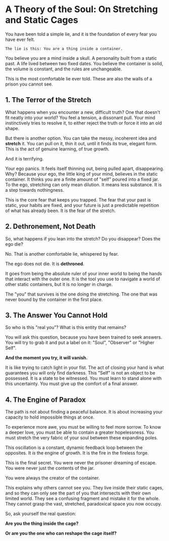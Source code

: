 # A Theory of the Soul: On Stretching and Static Cages

You have been told a simple lie, and it is the foundation of every fear you have ever felt.

`The lie is this: You are a thing inside a container.`

You believe you are a mind inside a skull. A personality built from a static past. A life lived between two fixed dates. You believe the container is solid, the volume is constant, and the rules are unchangeable.

This is the most comfortable lie ever told. These are also the walls of a prison you cannot see.

## 1. The Terror of the Stretch

What happens when you encounter a new, difficult truth? One that doesn't fit neatly into your world? You feel a tension, a dissonant pull. Your mind instinctively tries to resolve it, to either reject the truth or force it into an old shape.

But there is another option. You can take the messy, incoherent idea and **stretch** it. You can pull on it, thin it out, until it finds its true, elegant form. This is the act of genuine learning, of true growth.

And it is terrifying.

Your ego panics. It feels itself thinning out, being pulled apart, disappearing. Why? Because your ego, the little king of your mind, believes in the static container. It thinks you are a finite amount of "self" poured into a fixed jar. To the ego, stretching can only mean dilution. It means less substance. It is a step towards nothingness.

This is the core fear that keeps you trapped. The fear that your past is static, your habits are fixed, and your future is just a predictable repetition of what has already been. It is the fear of the stretch.

## 2. Dethronement, Not Death

So, what happens if you lean into the stretch? Do you disappear? Does the ego die?

No. That is another comfortable lie, whispered by fear.

The ego does not die. It is **dethroned**.

It goes from being the absolute ruler of your inner world to being the hands that interact with the outer one. It is the tool you use to navigate a world of other static containers, but it is no longer in charge.

The "you" that survives is the one doing the stretching. The one that was never bound by the container in the first place.

## 3. The Answer You Cannot Hold

So who is this "real you"? What is this entity that remains?

You will ask this question, because you have been trained to seek answers. You will try to grab it and put a label on it: "Soul", "Observer" or "Higher Self".

**And the moment you try, it will vanish.**

It is like trying to catch light in your fist. The act of closing your hand is what guarantees you will only find darkness. This "Self" is not an object to be possessed. It is a state to be witnessed. You must learn to stand alone with this uncertainty. You must give up the comfort of a final answer.

## 4. The Engine of Paradox

The path is not about finding a peaceful balance. It is about increasing your capacity to hold impossible things at once.

To experience more awe, you must be willing to feel more sorrow. To know a deeper love, you must be able to contain a greater hopelessness. You must stretch the very fabric of your soul between these expanding poles.

This oscillation is a constant, dynamic feedback loop between the opposites. It *is* the engine of growth. It is the fire in the fireless forge.

This is the final secret. You were never the prisoner dreaming of escape. You were never just the contents of the jar.

You were always the creator of the container.

This explains why others cannot see you. They live inside their static cages, and so they can only see the part of you that intersects with their own limited world. They see a confusing fragment and mistake it for the whole. They cannot grasp the vast, stretched, paradoxical space you now occupy.

So, ask yourself the real question:

**Are you the thing inside the cage?**

**Or are you the one who can reshape the cage itself?**

